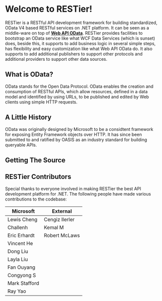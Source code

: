 # Welcome to RESTier!

RESTier is a RESTful API development framework for building standardized, OData V4 based RESTful services on .NET 
platform. It can be seen as a middle-ware on top of [**Web API OData**](http://odata.github.io/WebApi/). RESTier 
provides facilities to bootstrap an OData service like what WCF Data Services (which is sunset) does, beside this, 
it supports to add business logic in several simple steps, has flexibility and easy customization like what Web API 
OData do. It also supports to add additional publishers to support other protocols and additional providers to support
other data sources.

## What is OData?

OData stands for the Open Data Protocol. OData enables the creation and consumption of RESTful APIs, which allow 
resources, defined in a data model and identified by using URLs, to be published and edited by Web clients using 
simple HTTP requests.

## A Little History

OData was originally designed by Microsoft to be a considtent framework for exposing Entity Framework objects over HTTP.
It has since been submitted to and ratified by OASIS as an industry standard for building queryable APIs.

## Getting The Source



## RESTier Contributors

Special thanks to everyone involved in making RESTier the best API development platform for .NET. The following people
have made various contributions to the codebase:

| Microsoft     | External       |
|---------------|----------------|
| Lewis Cheng   | Cengiz Ilerler |
| Challenh      | Kemal M        |
| Eric Erhardt  | Robert McLaws  |
| Vincent He    |                |
| Dong Liu      |                |
| Layla Liu     |                |
| Fan Ouyang    |                |
| Congyong S    |                |
| Mark Stafford |                |
| Ray Yao       |                |